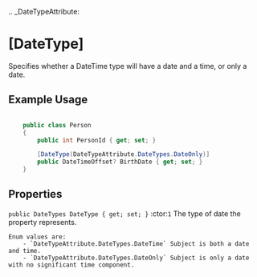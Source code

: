 .. _DateTypeAttribute:

[DateType]
==========

Specifies whether a DateTime type will have a date and a time, or only a date.

Example Usage
-------------

``` c#

    public class Person
    {
        public int PersonId { get; set; }

        [DateType(DateTypeAttribute.DateTypes.DateOnly)]
        public DateTimeOffset? BirthDate { get; set; }
    }


```

Properties
----------

`public DateTypes DateType { get; set; }` :ctor:`1`
    The type of date the property represents.

    Enum values are:
        - `DateTypeAttribute.DateTypes.DateTime` Subject is both a date and time.
        - `DateTypeAttribute.DateTypes.DateOnly` Subject is only a date with no significant time component.